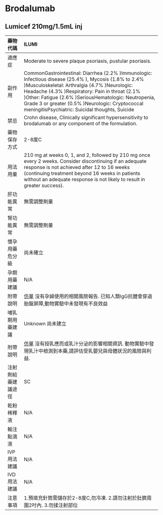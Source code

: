 # Brodalumab

## Lumicef 210mg/1.5mL inj

| 藥物代碼           | ILUMI                                                                                                                                                                                                                                                                                                                                                                  |
|:-------------------|:-----------------------------------------------------------------------------------------------------------------------------------------------------------------------------------------------------------------------------------------------------------------------------------------------------------------------------------------------------------------------|
| 適應症             | Moderate to severe plaque psoriasis, pustular psoriasis.                                                                                                                                                                                                                                                                                                               |
| 副作用             | CommonGastrointestinal: Diarrhea (2.2% )Immunologic: Infectious disease (25.4% ), Mycosis (1.8% to 2.4% )Musculoskeletal: Arthralgia (4.7% )Neurologic: Headache (4.3% )Respiratory: Pain in throat (2.1% )Other: Fatigue (2.6% )SeriousHematologic: Neutropenia, Grade 3 or greater (0.5% )Neurologic: Cryptococcal meningitisPsychiatric: Suicidal thoughts, Suicide |
| 禁忌               | Crohn disease, Clinically significant hypersensitivity to brodalumab or any component of the formulation.                                                                                                                                                                                                                                                              |
| 藥物保存方式       | 2-8度C                                                                                                                                                                                                                                                                                                                                                                 |
| 用法用量           | 210 mg at weeks 0, 1, and 2, followed by 210 mg once every 2 weeks. Consider discontinuing if an adequate response is not achieved after 12 to 16 weeks (continuing treatment beyond 16 weeks in patients without an adequate response is not likely to result in greater success).                                                                                    |
| 肝功能異常         | 無需調整劑量                                                                                                                                                                                                                                                                                                                                                           |
| 腎功能異常         | 無需調整劑量                                                                                                                                                                                                                                                                                                                                                           |
| 懷孕用藥危分級     | 尚未確立                                                                                                                                                                                                                                                                                                                                                               |
| 孕期用藥建議       | N/A                                                                                                                                                                                                                                                                                                                                                                    |
| 附帶說明           | [仿單](節錄) 沒有孕婦使用的相關風險報告. 已知人類IgG抗體會穿過胎盤屏障,動物實驗中未發現有不良效益                                                                                                                                                                                                                                                                      |
| 哺乳期用藥建議     | Unknown 尚未建立                                                                                                                                                                                                                                                                                                                                                       |
| 附帶說明           | [仿單](節錄) 沒有授乳應而或乳汁分泌的影響相關資訊. 動物實驗中發現乳汁中檢測到本藥,請評估受乳嬰兒與母體狀況的風險與利益.                                                                                                                                                                                                                                                |
| 注射劑給藥建議途徑 | SC                                                                                                                                                                                                                                                                                                                                                                     |
| 乾粉稀釋液         | N/A                                                                                                                                                                                                                                                                                                                                                                    |
| 輸注點滴液         | N/A                                                                                                                                                                                                                                                                                                                                                                    |
| IVP 用法建議       | N/A                                                                                                                                                                                                                                                                                                                                                                    |
| IVD 用法建議       | N/A                                                                                                                                                                                                                                                                                                                                                                    |
| 注意事項           | 1.預填充針筒需儲存於2-8度C,勿冷凍. 2.請勿注射於肚臍周圍2吋內. 3.勿揉注射部位                                                                                                                                                                                                                                                                                           |

